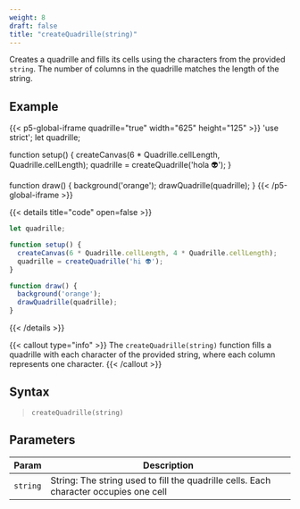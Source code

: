 ```yaml
---
weight: 8
draft: false
title: "createQuadrille(string)"
---
```


Creates a quadrille and fills its cells using the characters from the provided `string`. The number of columns in the quadrille matches the length of the string.

## Example

{{< p5-global-iframe quadrille="true" width="625" height="125" >}}
'use strict';
let quadrille;

function setup() {
  createCanvas(6 * Quadrille.cellLength, Quadrille.cellLength);
  quadrille = createQuadrille('hola 👽');
}

function draw() {
  background('orange');
  drawQuadrille(quadrille);
}
{{< /p5-global-iframe >}}

{{< details title="code" open=false >}}
```js
let quadrille;

function setup() {
  createCanvas(6 * Quadrille.cellLength, 4 * Quadrille.cellLength);
  quadrille = createQuadrille('hi 👽');
}

function draw() {
  background('orange');
  drawQuadrille(quadrille);
}
```
{{< /details >}}

{{< callout type="info" >}}
The `createQuadrille(string)` function fills a quadrille with each character of the provided string, where each column represents one character.
{{< /callout >}}

## Syntax

> `createQuadrille(string)`

## Parameters

| Param    | Description                                                    |
|----------|----------------------------------------------------------------|
| `string` | String: The string used to fill the quadrille cells. Each character occupies one cell |